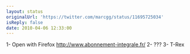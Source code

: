 ```yaml
---
layout: status
originalUrl: 'https://twitter.com/marcgg/status/11695725034'
isReply: false
date: 2010-04-06 12:33:00
---
```


1- Open with Firefox http://www.abonnement-integrale.fr/ 
2- ???
3- T-Rex
